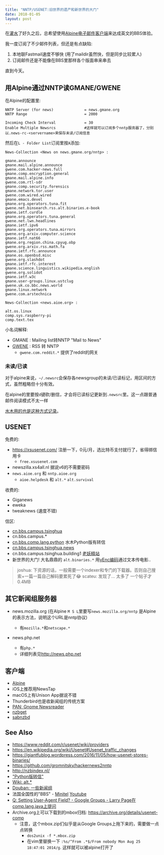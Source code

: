 ```yaml
---
title: "NNTP/USENET:旧世界的遗产和新世界的大门"
date: 2018-01-05
layout: post
---
```


在[灌水](http://scateu.me/2014/05/19/bbs-on-normal-terminal.html)了好久之后，总希望使用[Alpine电子邮件客户端](http://scateu.me/2015/08/23/alpine.html)来达成英文的BBS体验。

我一度订阅了不少邮件列表，但还是有点缺陷:

1) 本地联Fastmail速度不够快 (用了maildir虽然快，但是同步比较累人)
2) 订阅邮件还是不能像在BBS里那样各个版面串来串去

直到今天。

## 用Alpine通过NNTP读GMANE/GWENE

在Alpine的配置里:

```
NNTP Server (for news)              = news.gmane.org
NNTP Range                          = 2000

Incoming Check Interval             = 30   
Enable Multiple Newsrcs             #这样就可以订阅多个nntp服务器了，分别以.news-rc-<servername>来保存未读/订阅信息
```

然后在`L - Folder List`订阅里按`A`添加:

```
News-Collection <News on news.gmane.org/nntp> :

gmane.announce
gmane.mail.alpine.announce
gwene.com.hacker-news.full
gmane.comp.encryption.general
gmane.mail.alpine.info
gwene.com.rtl-sdr
gmane.comp.security.forensics
gmane.network.tor.user
gwene.com.wired.wired
gmane.emacs.devel
gmane.org.operators.tuna.fit
gwene.net.binsearch.rss.alt.binaries.e-book
gmane.ietf.curdle
gmane.org.operators.tuna.general
gwene.net.lwn.headlines
gmane.ietf.ipv6
gmane.org.operators.tuna.mirrors
gwene.org.arxiv.computer.science
gmane.ietf.nat66
gmane.org.region.china.cpyug.obp
gwene.org.arxiv.rss.math.fa
gmane.ietf.rfc.announce
gmane.os.openbsd.misc
gwene.org.slashdot
gmane.ietf.rfc.interest
gmane.science.linguistics.wikipedia.english
gwene.org.solidot
gmane.ietf.w3c
gmane.user-groups.linux.ustclug
gwene.uk.co.bbc.news.world
gmane.linux.network
gwene.com.arstechnica

News-Collection <news.aioe.org> :

alt.os.linux
comp.sys.raspberry-pi
comp.text.tex
```

小名词解释:

 - GMANE : Mailing list转NNTP "Mail to News"
 - [GWENE](http://gwene.org/stats.php) : RSS 转 NNTP
   - `gwene.com.reddit.*` 提供了reddit的网关


### 未读/已读

对于alpine来说，`~/.newsrc`会保存各newsgroup的未读/已读标记，用区间的方式，虽然粗略但十分有效。

在alpine的里要按`d`键砍/删信，才会将已读标记更新到`.newsrc`里。这一点跟普通邮件阅读模式不太一样

[水木用的也是这种方式记录](http://www.newsmth.net/nForum/article/BBSMan_Dev/82668?s=82672)。

## USENET

免费的:

 - https://xsusenet.com/ 注册一下，0元/月，选比特币支付就行了，省得绑信用卡
   - `free.xsusenet.com`
 - newszilla.xs4all.nl  据说v6的不需要密码
 - `news.aioe.org` 和 `nntp.aioe.org`
   - `aioe.helpdesk` 和 `alt.*` `alt.survival`

收费的:

 - Giganews
 - eweka
 - tweaknews (速度不错)

信区:

 - [cn.bbs.campus.tsinghua](https://groups.google.com/forum/#!topic/cn.bbs.campus.tsinghua/RMT9D4N_mmU)
 - cn.bbs.campus.*
 - [cn.bbs.comp.lang.python](https://groups.google.com/forum/#!forum/cn.bbs.comp.lang.python) 水木Python版有转信
 - [cn.bbs.campus.tsinghua.news](https://groups.google.com/forum/#!topic/cn.bbs.campus.tsinghua.news/afF0GCc9XHU)
 - cn.bbs.campus.tsinghua.building1 [老妖精站](https://groups.google.com/forum/#!topic/cn.bbs.campus.tsinghua.building1/dkHyZGSaCqI)
 - 新世界的大门! 大名鼎鼎的 `alt.binaries.*` 用[yEnc编码](https://en.wikipedia.org/wiki/YEnc)通过文本传电影..

> joshua: 下资源的话，一般需要一个indexer和专门的下载器。否则自己搜索+一篇一篇自己解码要累死了😂
> scateu: 发现了... 太多了  一个帖子才0.4MB

## 其它新闻组服务器

 - news.mozilla.org (在Alpine `M S L`里要写`news.mozilla.org/nntp` 是Alpine的表示方法，说明这个URL是nntp协议)
   - 有`mozilla.*`和`netscape.*`

 - news.php.net 
   - 有`php.*`
   - 详细列表见<http://news.php.net>

## 客户端

 - [Alpine](http://scateu.me/2015/08/23/alpine.html)
 - iOS上推荐用NewsTap
 - macOS上有Unison App据说不错
 - Thunderbird也是收新闻组的传统方案
 - [PAN: Gnome Newsreader](http://pan.rebelbase.com/features/)
 - [nzbget](https://nzbget.net/)
 - [sabnzbd](https://sabnzbd.org/)

## See Also

 - <https://www.reddit.com/r/usenet/wiki/providers>
 - <https://en.wikipedia.org/wiki/Usenet#Usenet_traffic_changes>
 - <https://giantfublog.wordpress.com/2016/11/05/how-usenet-stores-binaries/>
 - <https://github.com/gromnitsky/hackernews2nntp>
 - <http://nzbindex.nl/>
 - ["Python版转信"](http://www.newsmth.net/nForum/article/Python/9396?s=9396)
 - [Wiki: alt.\*](https://en.wikipedia.org/wiki/Alt.*_hierarchy)
 - [Douban: 一些新闻组](https://www.douban.com/note/159917093/)
 - 法国全国性的"BBS" - [Minitel](https://zh.wikipedia.org/wiki/Minitel) [Youtube](https://www.youtube.com/watch?v=HOhK9bgQo8g)
 - [Q: Setting User-Agent Field? - Google Groups - Larry Page在comp.lang.java上提问](https://groups.google.com/forum/#!msg/comp.lang.java/aSPAJO05LIU/ushhUIQQ-ogJ)
 - Archive.org上可以下载到的mbox归档: <https://archive.org/details/usenet-comp>
   - 注意，这个mbox.zip们似乎是从Google Groups上拖下来的，需要做一点点转换
     - `dos2unix -f *.mbox.zip`
     - 在vim里替换一下 `:%s/^From .*$/From nobody Mon Aug 25 18:47:01 2014/g`. 这样就可以被alpine打开了
